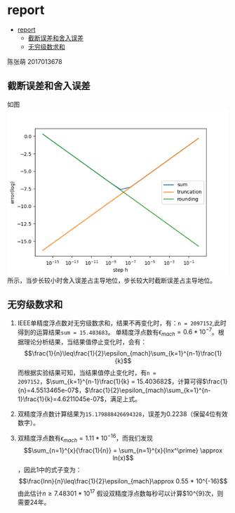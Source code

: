 # report

- [report](#report)
  - [截断误差和舍入误差](#截断误差和舍入误差)
  - [无穷级数求和](#无穷级数求和)

陈张萌 2017013678

## 截断误差和舍入误差

如图![image](images/1-1.png)所示，当步长较小时舍入误差占主导地位，步长较大时截断误差占主导地位。

## 无穷级数求和

1. IEEE单精度浮点数对无穷级数求和，结果不再变化时，有：`n = 2097152`,此时得到的运算结果`sum = 15.403683`。
单精度浮点数有$\epsilon_{mach}= 0.6 * 10^{-7}$。根据理论分析结果，当结果值停止变化时，会有：
$$\frac{1}{n}\leq\frac{1}{2}\epsilon_{mach}\sum_{k=1}^{n-1}\frac{1}{k}$$
而根据实验结果可知，当结果值停止变化时，有`n = 2097152`，$\sum_{k=1}^{n-1}\frac{1}{k} = 15.403682$，计算可得$\frac{1}{n}=4.5513465e-07$，$\frac{1}{2}\epsilon_{mach}\sum_{k=1}^{n-1}\frac{1}{k}=4.6211045e-07$，满足上式。

2. 双精度浮点数计算结果为`15.179888426694328`，误差为0.2238（保留4位有效数字）。

3. 双精度浮点数有$\epsilon_{mach}= 1.11 * 10^{-16}$，而我们发现
$$\sum_{n=1}^{x}{\frac{1}{n}} = \sum_{n=1}^{x}{lnx^\prime} \approx ln(x)$$，因此1中的式子变为：
$$\frac{lnn}{n}\leq\frac{1}{2}\epsilon_{mach}\approx 0.55 * 10^{-16}$$
由此估计$n \geq 7.48301 * 10^{17}$ 
假设双精度浮点数每秒可以计算$10^{9}次，则需要24年。
